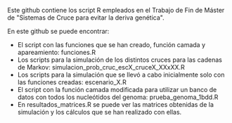 Este github contiene los script R empleados en el Trabajo de Fin de Máster de "Sistemas de Cruce para evitar la deriva genética".

En este github se puede encontrar:
- El script con las funciones que se han creado, función camada y apareamiento: funciones.R
- Los scripts para la simulación de los distintos cruces para las cadenas de Markov: simulacion_prob_cruc_escX_cruceX_XXxXX.R
- Los scripts para la simulación que se llevó a cabo inicialmente solo con las funciones creadas: escenario_X.R
- El script con la función camada modificada para utilizar un banco de datos con todos los nucleótidos del genoma: prueba_genoma_1bdd.R
- En resultados_matrices.R se puede ver las matrices obtenidas de la simulación y los cálculos que se han realizado con ellas.
